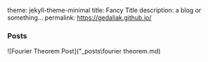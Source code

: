 theme: jekyll-theme-minimal
title: Fancy Title
description: a blog or something...
permalink: https://gedaliak.github.io/

### Posts
![Fourier Theorem Post]("_posts\fourier theorem.md)